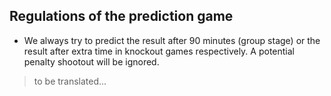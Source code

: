 ## Regulations of the prediction game

- We always try to predict the result after 90 minutes (group stage) or the result after extra time in knockout games respectively.
A potential penalty shootout will be ignored.

> to be translated...
